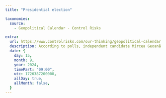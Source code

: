 ```yaml
---
title: "Presidential election"

taxonomies:
  source:
    - Geopolitical Calendar - Control Risks

extra:
  url: https://www.controlrisks.com/our-thinking/geopolitical-calendar
  description: According to polls, independent candidate Mircea Geoană is estimated to secure the most votes, followed closely by the Prime Minister and leader of the Social Democrat Party (PSD), Marcel Ciolacu Location- Romania.
  date: {
    day: 15,
    month: 9,
    year: 2024,
    timePart: "09:00",
    utc: 1726387200000,
    allDay: true,
    allMonth: false,
  }
---
```

